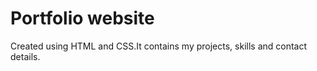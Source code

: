 # Portfolio website
Created using HTML and CSS.It contains my projects, skills and contact details.
